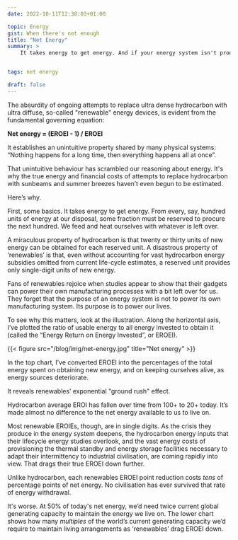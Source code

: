 ```yaml
---
date: 2022-10-11T12:38:03+01:00

topic: Energy
gist: When there's not enough
title: "Net Energy"
summary: > 
    It takes energy to get energy. And if your energy system isn't productive enough, there isn't enough left over to live on. That matters if we want to move to very low productivity energy systems like "renewables".


tags: net energy

draft: false
---
```


The absurdity of ongoing attempts to replace ultra dense hydrocarbon with ultra diffuse, so-called "renewable" energy devices, is evident from the fundamental governing equation:

<strong>Net energy = (EROEI - 1) / EROEI</strong>

It establishes an unintuitive property shared by many physical systems: “Nothing happens for a long time, then everything happens all at once”.

That unintuitive behaviour has scrambled our reasoning about energy. It's why the true energy and financial costs of attempts to replace hydrocarbon with sunbeams and summer breezes haven’t even begun to be estimated.

Here’s why. 

First, some basics. It takes energy to get energy. From every, say, hundred units of energy at our disposal, some fraction must be reserved to procure the next hundred. We feed and heat ourselves with whatever is left over.

A miraculous property of hydrocarbon is that twenty or thirty units of new energy can be obtained for each reserved unit. A disastrous property of ‘renewables’ is that, even without accounting for vast hydrocarbon energy subsidies omitted from current life-cycle estimates, a reserved unit provides only single-digit units of new energy.

Fans of renewables rejoice when studies appear to show that their gadgets can power their own manufacturing processes with a bit left over for us. They forget that the purpose of an energy system is not to power its own manufacturing system. Its purpose is to power our lives. 

To see why this matters, look at the illustration. Along the horizontal axis, I’ve plotted the ratio of usable energy to all energy invested to obtain it (called the “Energy Return on Energy Invested”, or EROEI).

{{< figure src="/blog/img/net-energy.jpg" title="Net energy" >}}

In the top chart, I’ve converted EROEI into the percentages of the total energy spent on obtaining new energy, and on keeping ourselves alive, as energy sources deteriorate.

It reveals renewables’ exponential "ground rush" effect. 

Hydrocarbon average EROI has fallen over time from 100+ to 20+ today. It’s made almost no difference to the net energy available to us to live on.

Most renewable EROIEs, though, are in single digits. As the crisis they produce in the energy system deepens, the hydrocarbon energy inputs that their lifecycle energy studies overlook, and the vast energy costs of provisioning the thermal standby and energy storage facilities necessary to adapt their intermittency to industrial civilisation, are coming rapidly into view. That drags their true EROEI down further. 

Unlike hydrocarbon, each renewables EROEI point reduction costs *tens* of percentage points of net energy. No civilisation has ever survived that rate of energy withdrawal.

It's worse. At 50% of today's net energy, we’d need twice current global generating capacity to maintain the energy we live on. The lower chart shows how many *multiples* of the world’s current generating capacity we’d require to maintain living arrangements as ‘renewables’ drag EROEI down. 
